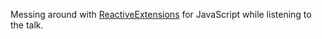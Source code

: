 Messing around with [ReactiveExtensions](https://github.com/Reactive-Extensions/RxJS) for JavaScript while listening to the talk.

